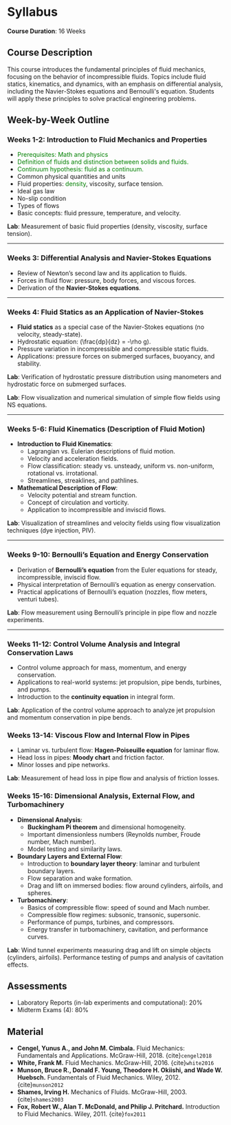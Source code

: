 # Syllabus
**Course Duration**: 16 Weeks

## Course Description
This course introduces the fundamental principles of fluid mechanics, focusing on the behavior of incompressible fluids. Topics include fluid statics, kinematics, and dynamics, with an emphasis on differential analysis, including the Navier-Stokes equations and Bernoulli's equation. Students will apply these principles to solve practical engineering problems.

## Week-by-Week Outline

### **Weeks 1-2: Introduction to Fluid Mechanics and Properties**
- <span style="color: green;">Prerequisites: Math and physics</span>
- <span style="color: green;">Definition of fluids and distinction between solids and fluids.</span>
- <span style="color: green;">Continuum hypothesis: fluid as a continuum.</span>
- Common physical quantities and units
- Fluid properties: <span style="color: green;">density</span>, viscosity, surface tension.
- Ideal gas law
- No-slip condition
- Types of flows
- Basic concepts: fluid pressure, temperature, and velocity.

**Lab**: Measurement of basic fluid properties (density, viscosity, surface tension).

---

### **Weeks 3: Differential Analysis and Navier-Stokes Equations**
- Review of Newton’s second law and its application to fluids.
- Forces in fluid flow: pressure, body forces, and viscous forces.
- Derivation of the **Navier-Stokes equations**.

---

### **Weeks 4: Fluid Statics as an Application of Navier-Stokes**
- **Fluid statics** as a special case of the Navier-Stokes equations (no velocity, steady-state).
- Hydrostatic equation: \(\frac{dp}{dz} = -\rho g\).
- Pressure variation in incompressible and compressible static fluids.
- Applications: pressure forces on submerged surfaces, buoyancy, and stability.

**Lab**: Verification of hydrostatic pressure distribution using manometers and hydrostatic force on submerged surfaces.


**Lab**: Flow visualization and numerical simulation of simple flow fields using NS equations.

---

### **Weeks 5-6: Fluid Kinematics (Description of Fluid Motion)**
- **Introduction to Fluid Kinematics**:
    - Lagrangian vs. Eulerian descriptions of fluid motion.
    - Velocity and acceleration fields.
    - Flow classification: steady vs. unsteady, uniform vs. non-uniform, rotational vs. irrotational.
    - Streamlines, streaklines, and pathlines.
- **Mathematical Description of Flow**:
    - Velocity potential and stream function.
    - Concept of circulation and vorticity.
    - Application to incompressible and inviscid flows.

**Lab**: Visualization of streamlines and velocity fields using flow visualization techniques (dye injection, PIV).

---

### **Weeks 9-10: Bernoulli’s Equation and Energy Conservation**
- Derivation of **Bernoulli’s equation** from the Euler equations for steady, incompressible, inviscid flow.
- Physical interpretation of Bernoulli’s equation as energy conservation.
- Practical applications of Bernoulli’s equation (nozzles, flow meters, venturi tubes).

**Lab**: Flow measurement using Bernoulli’s principle in pipe flow and nozzle experiments.

---

### **Weeks 11-12: Control Volume Analysis and Integral Conservation Laws**
- Control volume approach for mass, momentum, and energy conservation.
- Applications to real-world systems: jet propulsion, pipe bends, turbines, and pumps.
- Introduction to the **continuity equation** in integral form.

**Lab**: Application of the control volume approach to analyze jet propulsion and momentum conservation in pipe bends.


### **Weeks 13-14: Viscous Flow and Internal Flow in Pipes**
- Laminar vs. turbulent flow: **Hagen-Poiseuille equation** for laminar flow.
- Head loss in pipes: **Moody chart** and friction factor.
- Minor losses and pipe networks.

**Lab**: Measurement of head loss in pipe flow and analysis of friction losses.


### **Weeks 15-16: Dimensional Analysis, External Flow, and Turbomachinery**
- **Dimensional Analysis**:
    - **Buckingham Pi theorem** and dimensional homogeneity.
    - Important dimensionless numbers (Reynolds number, Froude number, Mach number).
    - Model testing and similarity laws.
- **Boundary Layers and External Flow**:
    - Introduction to **boundary layer theory**: laminar and turbulent boundary layers.
    - Flow separation and wake formation.
    - Drag and lift on immersed bodies: flow around cylinders, airfoils, and spheres.
- **Turbomachinery**:
    - Basics of compressible flow: speed of sound and Mach number.
    - Compressible flow regimes: subsonic, transonic, supersonic.
    - Performance of pumps, turbines, and compressors.
    - Energy transfer in turbomachinery, cavitation, and performance curves.

**Lab**: Wind tunnel experiments measuring drag and lift on simple objects (cylinders, airfoils). Performance testing of pumps and analysis of cavitation effects.


## Assessments
- Laboratory Reports (in-lab experiments and computational): 20%
- Midterm Exams (4): 80%

## Material

- **Cengel, Yunus A., and John M. Cimbala.** Fluid Mechanics: Fundamentals and Applications. McGraw-Hill, 2018. {cite}`cengel2018`
- **White, Frank M.** Fluid Mechanics. McGraw-Hill, 2016. {cite}`white2016`
- **Munson, Bruce R., Donald F. Young, Theodore H. Okiishi, and Wade W. Huebsch.** Fundamentals of Fluid Mechanics. Wiley, 2012. {cite}`munson2012`
- **Shames, Irving H.** Mechanics of Fluids. McGraw-Hill, 2003. {cite}`shames2003`
- **Fox, Robert W., Alan T. McDonald, and Philip J. Pritchard.** Introduction to Fluid Mechanics. Wiley, 2011. {cite}`fox2011`
